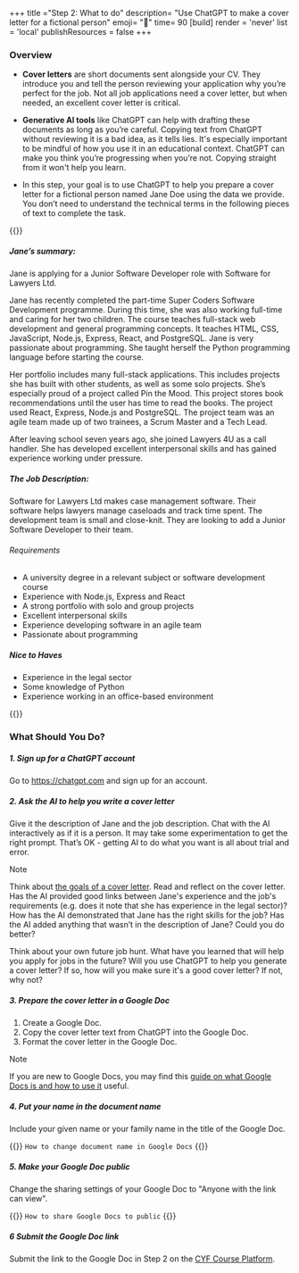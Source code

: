 +++
title ="Step 2: What to do"
description= "Use ChatGPT to make a cover letter for a fictional person"
emoji= "🤖"
time= 90
[build]
  render = 'never'
  list = 'local'
  publishResources = false 
+++


### Overview

- **Cover letters** are short documents sent alongside your CV. They introduce you and tell the person reviewing your application why you’re perfect for the job. Not all job applications need a cover letter, but when needed, an excellent cover letter is critical.

- **Generative AI tools** like ChatGPT can help with drafting these documents as long as you’re careful. Copying text from ChatGPT without reviewing it is a bad idea, as it tells lies. It's especially important to be mindful of how you use it in an educational context. ChatGPT can make you think you’re progressing when you’re not. Copying straight from it won't help you learn.

- In this step, your goal is to use ChatGPT to help you prepare a cover letter for a fictional person named Jane Doe using the data we provide. You don’t need to understand the technical terms in the following pieces of text to complete the task.

{{<note type="note" title="Data on Jane and the Job">}}

##### Jane’s summary:

Jane is applying for a Junior Software Developer role with Software for Lawyers Ltd.

Jane has recently completed the part-time Super Coders Software Development programme. During this time, she was also working full-time and caring for her two children. The course teaches full-stack web development and general programming concepts. It teaches HTML, CSS, JavaScript, Node.js, Express, React, and PostgreSQL. Jane is very passionate about programming. She taught herself the Python programming language before starting the course.

Her portfolio includes many full-stack applications. This includes projects she has built with other students, as well as some solo projects. She’s especially proud of a project called Pin the Mood. This project stores book recommendations until the user has time to read the books. The project used React, Express, Node.js and PostgreSQL. The project team was an agile team made up of two trainees, a Scrum Master and a Tech Lead.

After leaving school seven years ago, she joined Lawyers 4U as a call handler. She has developed excellent interpersonal skills and has gained experience working under pressure.

##### The Job Description:

Software for Lawyers Ltd makes case management software. Their software helps lawyers manage caseloads and track time spent. The development team is small and close-knit. They are looking to add a Junior Software Developer to their team.

###### Requirements

- A university degree in a relevant subject or software development course
- Experience with Node.js, Express and React
- A strong portfolio with solo and group projects
- Excellent interpersonal skills
- Experience developing software in an agile team
- Passionate about programming

##### Nice to Haves

- Experience in the legal sector
- Some knowledge of Python
- Experience working in an office-based environment

{{</note>}}


### What Should You Do?

##### 1. Sign up for a ChatGPT account 
Go to https://chatgpt.com and sign up for an account.

##### 2. Ask the AI to help you write a cover letter

Give it the description of Jane and the job description. Chat with the AI interactively as if it is a person. It may take some experimentation to get the right prompt. That’s OK - getting AI to do what you want is all about trial and error.

> [!NOTE]
> Think about [the goals of a cover letter](https://hbr.org/2014/02/how-to-write-a-cover-letter). Read and reflect on the cover letter. Has the AI provided good links between Jane's experience and the job's requirements (e.g. does it note that she has experience in the legal sector)? How has the AI demonstrated that Jane has the right skills for the job? Has the AI added anything that wasn’t in the description of Jane? Could you do better?
>
> Think about your own future job hunt. What have you learned that will help you apply for jobs in the future? Will you use ChatGPT to help you generate a cover letter? If so, how will you make sure it's a good cover letter? If not, why not?

##### 3. Prepare the cover letter in a Google Doc

1. Create a Google Doc.
2. Copy the cover letter text from ChatGPT into the Google Doc.
3. Format the cover letter in the Google Doc.

> [!NOTE]
> If you are new to Google Docs, you may find this [guide on what Google Docs is and how to use it](https://support.google.com/docs/answer/7068618?hl=en-GB&co=GENIE.Platform%3DDesktop) useful.


##### 4. Put your name in the document name 

Include your given name or your family name in the title of the Google Doc.

{{<note type="tip" title="Search the Web">}}
`How to change document name in Google Docs`
{{</note>}}

##### 5. Make your Google Doc public

Change the sharing settings of your Google Doc to "Anyone with the link can view".

{{<note type="tip" title="Search the Web">}}
`How to share Google Docs to public`
{{</note>}}


##### 6 Submit the Google Doc link

Submit the link to the Google Doc in Step 2 on the [CYF Course Platform](https://application-process.codeyourfuture.io/).